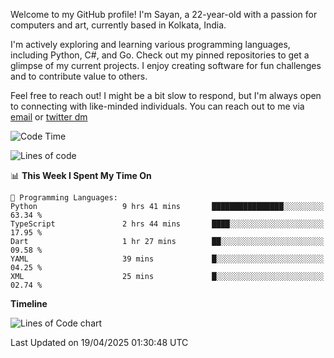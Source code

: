 Welcome to my GitHub profile! I'm Sayan, a 22-year-old with a passion for computers and art, currently based in Kolkata, India.

I'm actively exploring and learning various programming languages, including Python, C#, and Go. Check out my pinned repositories to get a glimpse of my current projects. I enjoy creating software for fun challenges and to contribute value to others.

Feel free to reach out! I might be a bit slow to respond, but I'm always open to connecting with like-minded individuals. You can reach out to me via [email](mailto:me@sayanbiswas.in) or [twitter dm](https://twitter.com/TheDankDel)

<!--START_SECTION:waka-->
![Code Time](http://img.shields.io/badge/Code%20Time-2%2C208%20hrs%2013%20mins-blue)

![Lines of code](https://img.shields.io/badge/From%20Hello%20World%20I%27ve%20Written-7.8%20million%20lines%20of%20code-blue)

📊 **This Week I Spent My Time On** 

```text
💬 Programming Languages: 
Python                   9 hrs 41 mins       ████████████████░░░░░░░░░   63.34 % 
TypeScript               2 hrs 44 mins       ████░░░░░░░░░░░░░░░░░░░░░   17.95 % 
Dart                     1 hr 27 mins        ██░░░░░░░░░░░░░░░░░░░░░░░   09.58 % 
YAML                     39 mins             █░░░░░░░░░░░░░░░░░░░░░░░░   04.25 % 
XML                      25 mins             █░░░░░░░░░░░░░░░░░░░░░░░░   02.74 % 
```

**Timeline**

![Lines of Code chart](https://raw.githubusercontent.com/Dank-del/Dank-del/main/assets/bar_graph.png)


 Last Updated on 19/04/2025 01:30:48 UTC
<!--END_SECTION:waka-->
